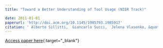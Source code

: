 ```yaml
---
title: "Toward a Better Understanding of Tool Usage (NIER Track)"

date: 2011-01-01
paperurl: 'http://doi.acm.org/10.1145/1985793.1985917'
citation: ' Alberto Sillitti,  Giancarlo Succi,  Jelena Vlasenko, &quot;Toward a Better Understanding of Tool Usage (NIER Track).&quot;, 2011.'
---
```

[Access paper here](http://doi.acm.org/10.1145/1985793.1985917){:target="_blank"}
